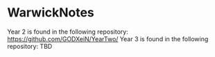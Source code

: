 # WarwickNotes
Year 2 is found in the following repository: https://github.com/GODXeiN/YearTwo/
Year 3 is found in the following repository: TBD
